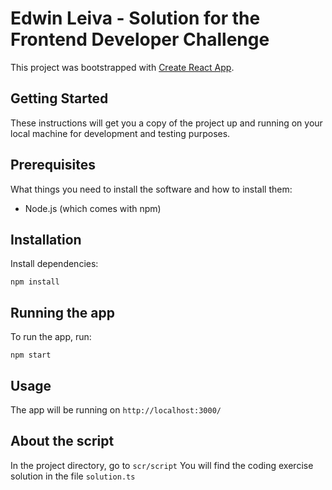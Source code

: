 # Edwin Leiva - Solution for the Frontend Developer Challenge

This project was bootstrapped with [Create React App](https://github.com/facebook/create-react-app).

## Getting Started

These instructions will get you a copy of the project up and running on your local machine for development and testing
purposes.

## Prerequisites

What things you need to install the software and how to install them:

- Node.js (which comes with npm)

## Installation

Install dependencies:

`npm install`

## Running the app

To run the app, run:

`npm start`

## Usage

The app will be running on `http://localhost:3000/`

## About the script

In the project directory, go to `scr/script`
You will find the coding exercise solution in the file `solution.ts`